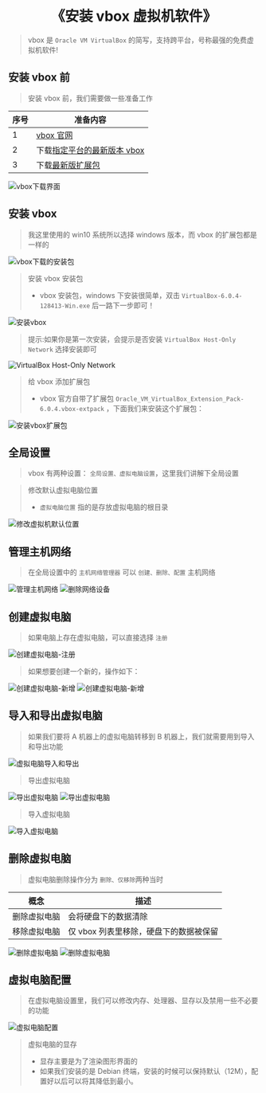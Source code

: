 <!--
+===============================================================================
| @Author: madnesslin(地上马)
+===============================================================================
| @Phone: +86 13695746767
+===============================================================================
| @Date: 2019-02-23 16:50:45
+===============================================================================
| @Email: linjialiang@163.com
+===============================================================================
| @Last modified time: 2019-02-27 13:42:22
+===============================================================================
-->

# <center>《安装 vbox 虚拟机软件》<center>

> vbox 是 `Oracle VM VirtualBox` 的简写，支持跨平台，号称最强的免费虚拟机软件!

## 安装 vbox 前

> 安装 vbox 前，我们需要做一些准备工作

| 序号 | 准备内容                                                                 |
| ---- | ------------------------------------------------------------------------ |
| 1    | [vbox 官网](https://www.virtualbox.org/)                                 |
| 2    | 下载[指定平台的最新版本 vbox](https://www.virtualbox.org/wiki/Downloads) |
| 3    | 下载[最新版扩展包](https://www.virtualbox.org/wiki/Downloads)            |

![vbox下载界面](./static/01/vbox下载界面.png)

## 安装 vbox

> 我这里使用的 win10 系统所以选择 windows 版本，而 vbox 的扩展包都是一样的

![vbox下载的安装包](./static/01/vbox下载的安装包.png)

> 安装 vbox 安装包
>
> - vbox 安装包，windows 下安装很简单，双击 `VirtualBox-6.0.4-128413-Win.exe` 后一路下一步即可！

![安装vbox](./static/01/安装vbox.gif)

> 提示:如果你是第一次安装，会提示是否安装 `VirtualBox Host-Only Network` 选择安装即可

![VirtualBox Host-Only Network](./static/01/增加的网络设备.png)

> 给 vbox 添加扩展包
>
> - vbox 官方自带了扩展包 `Oracle_VM_VirtualBox_Extension_Pack-6.0.4.vbox-extpack` ，下面我们来安装这个扩展包：

![安装vbox扩展包](./static/01/安装vbox的扩展包.gif)

## 全局设置

> vbox 有两种设置： `全局设置、虚拟电脑设置`，这里我们讲解下全局设置

> 修改默认虚拟电脑位置
>
> - `虚拟电脑位置` 指的是存放虚拟电脑的根目录

![修改虚拟机默认位置](./static/01/全局设置-修改虚拟机默认位置.gif)

## 管理主机网络

> 在全局设置中的 `主机网络管理器` 可以 `创建、删除、配置` 主机网络

![管理主机网络](./static/01/全局设置-管理主机网络.gif)
![删除网络设备](./static/01/删除网络设备.png)

## 创建虚拟电脑

> 如果电脑上存在虚拟电脑，可以直接选择 `注册`

![创建虚拟电脑-注册](./static/01/创建虚拟电脑-注册.gif)

> 如果想要创建一个新的，操作如下：

![创建虚拟电脑-新增](./static/01/创建虚拟电脑-新增.gif)
![创建虚拟电脑-新增](./static/01/创建虚拟电脑-新增.png)

## 导入和导出虚拟电脑

> 如果我们要将 A 机器上的虚拟电脑转移到 B 机器上，我们就需要用到导入和导出功能

![虚拟电脑导入和导出](./static/01/虚拟电脑导入和导出.png)

> 导出虚拟电脑

![导出虚拟电脑](./static/01/导出虚拟电脑.gif)
![导出虚拟电脑](./static/01/导出虚拟电脑.png)

> 导入虚拟电脑

![导入虚拟电脑](./static/01/导入虚拟电脑.gif)

## 删除虚拟电脑

> 虚拟电脑删除操作分为 `删除、仅移除`两种当时

| 概念         | 描述                                   |
| ------------ | -------------------------------------- |
| 删除虚拟电脑 | 会将硬盘下的数据清除                   |
| 移除虚拟电脑 | 仅 vbox 列表里移除，硬盘下的数据被保留 |

![删除虚拟电脑](./static/01/删除虚拟电脑.gif)
![删除虚拟电脑](./static/01/删除虚拟电脑.png)

## 虚拟电脑配置

> 在虚拟电脑设置里，我们可以修改内存、处理器、显存以及禁用一些不必要的功能

![虚拟电脑配置](./static/01/虚拟电脑配置.gif)

> 虚拟电脑的显存
>
> - 显存主要是为了渲染图形界面的
> - 如果我们安装的是 Debian 终端，安装的时候可以保持默认（12M），配置好以后可以将其降低到最小。
